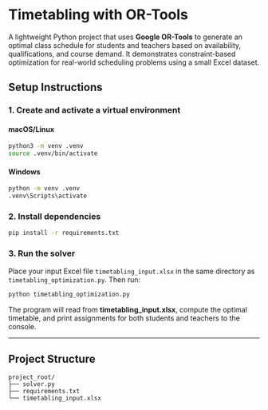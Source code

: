 # Timetabling with OR-Tools

A lightweight Python project that uses **Google OR-Tools** to generate an optimal class schedule for students and teachers based on availability, qualifications, and course demand. It demonstrates constraint-based optimization for real-world scheduling problems using a small Excel dataset.


## Setup Instructions

### 1. Create and activate a virtual environment

#### macOS/Linux

```bash
python3 -m venv .venv
source .venv/bin/activate
```

#### Windows

```bash
python -m venv .venv
.venv\Scripts\activate
```

### 2. Install dependencies

```bash
pip install -r requirements.txt
```

### 3. Run the solver

Place your input Excel file `timetabling_input.xlsx` in the same directory as `timetabling_optimization.py`.
Then run:

```bash
python timetabling_optimization.py
```

The program will read from **timetabling_input.xlsx**, compute the optimal timetable, and print assignments for both students and teachers to the console.

---

## Project Structure

```
project_root/
├── solver.py
├── requirements.txt
└── timetabling_input.xlsx
```